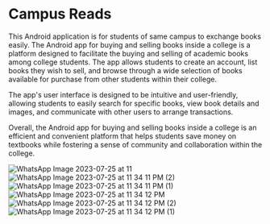 
# Campus Reads

This Android application is for students of same campus to exchange books easily.
The Android app for buying and selling books inside a college is a platform designed to facilitate the buying and selling of academic books among college students. The app allows students to create an account, list books they wish to sell, and browse through a wide selection of books available for purchase from other students within their college.

The app's user interface is designed to be intuitive and user-friendly, allowing students to easily search for specific books, view book details and images, and communicate with other users to arrange transactions.

Overall, the Android app for buying and selling books inside a college is an efficient and convenient platform that helps students save money on textbooks while fostering a sense of community and collaboration within the college.



![WhatsApp Image 2023-07-25 at 11](https://github.com/Abhi27122/Campus-Reads/assets/94520177/29a8d496-133e-4342-b209-f08d014e396f)
![WhatsApp Image 2023-07-25 at 11 34 11 PM (2)](https://github.com/Abhi27122/Campus-Reads/assets/94520177/0e049fba-ab5a-4ebd-afa7-20ad86b9324d)
![WhatsApp Image 2023-07-25 at 11 34 11 PM (1)](https://github.com/Abhi27122/Campus-Reads/assets/94520177/1037fd64-0c70-4da1-baee-bb1d67d3b6f7)
![WhatsApp Image 2023-07-25 at 11 34 12 PM](https://github.com/Abhi27122/Campus-Reads/assets/94520177/7b8834f2-4bb8-4ab2-802d-40df829c14a6)
![WhatsApp Image 2023-07-25 at 11 34 12 PM (2)](https://github.com/Abhi27122/Campus-Reads/assets/94520177/f7794e32-4cb0-455a-905e-027fd405ddeb)
![WhatsApp Image 2023-07-25 at 11 34 12 PM (1)](https://github.com/Abhi27122/Campus-Reads/assets/94520177/cae29ba6-6a61-4129-b221-2ba5f7f8aad9)
